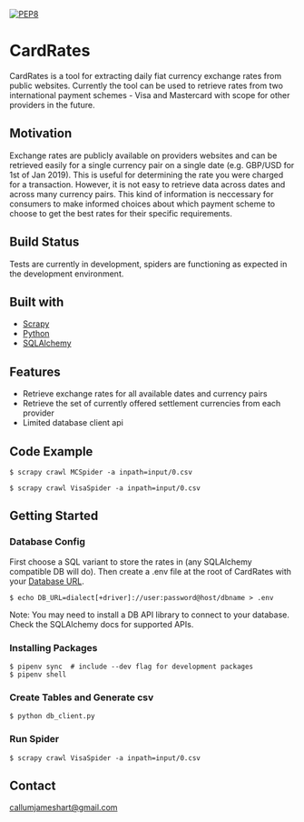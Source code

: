 [![PEP8](https://img.shields.io/badge/code%20style-pep8-orange.svg)](https://www.python.org/dev/peps/pep-0008/)

# CardRates
CardRates is a tool for extracting daily fiat currency exchange rates from public websites. Currently the tool can be used to retrieve rates from two international payment schemes - Visa and Mastercard with scope for other providers in the future.

## Motivation
Exchange rates are publicly available on providers websites and can be retrieved easily for a single currency pair on a single date (e.g. GBP/USD for 1st of Jan 2019). This is useful for determining the rate you were charged for a transaction. However, it is not easy to retrieve data across dates and across many currency pairs. This kind of information is neccessary for consumers to make informed choices about which payment scheme to choose to get the best rates for their specific requirements.

## Build Status
Tests are currently in development, spiders are functioning as expected in the development environment.

## Built with
- [Scrapy](https://github.com/scrapy/scrapy)
- [Python](https://www.python.org/)
- [SQLAlchemy](https://www.sqlalchemy.org/)

## Features
- Retrieve exchange rates for all available dates and currency pairs
- Retrieve the set of currently offered settlement currencies from each provider
- Limited database client api


## Code Example
```shell 
$ scrapy crawl MCSpider -a inpath=input/0.csv
```
```shell
$ scrapy crawl VisaSpider -a inpath=input/0.csv
```
## Getting Started

### Database Config
First choose a SQL variant to store the rates in (any SQLAlchemy compatible DB will do).
Then create a .env file at the root of CardRates with your [Database URL](https://docs.sqlalchemy.org/en/13/core/engines.html).

```shell
$ echo DB_URL=dialect[+driver]://user:password@host/dbname > .env
```

Note: You may need to install a DB API library to connect to your database. Check the SQLAlchemy docs for supported APIs.

### Installing Packages
```shell
$ pipenv sync  # include --dev flag for development packages
$ pipenv shell
```

### Create Tables and Generate csv
```shell
$ python db_client.py 
```
### Run Spider
```shell
$ scrapy crawl VisaSpider -a inpath=input/0.csv
```

## Contact
[callumjameshart@gmail.com](mailto:callumjameshart@gmail.com)
